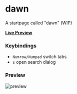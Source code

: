 # dawn
A startpage called "dawn" (WIP)

[**Live Preview**](https://zjpxshade.github.io/shadydawn/)

### Keybindings

- `Numrow/Numpad` switch tabs
- `s` open search dialog 

### Preview
![preview](https://i.imgur.com/6ImuuEH.png)
